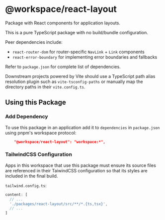 # @workspace/react-layout

Package with React components for application layouts.

This is a pure TypeScript package with no build/bundle configuration.

Peer dependencies include:

- `react-router-dom` for router-specific `NavLink` + `Link` components
- `react-error-boundary` for implementing error boundaries and fallbacks

Refer to `package.json` for complete list of dependencies.

Downstream projects powered by Vite should use a TypeScript path alias resolution plugin such as `vite-tsconfig-paths` or manually map the directory paths in their `vite.config.ts`.

## Using this Package

### Add Dependency

To use this package in an application add it to `dependencies` in `package.json` using pnpm's workspace protocol:

```json
    "@workspace/react-layout": "workspace:*",
```

### TailwindCSS Configuration

Apps in this workspace that use this package must ensure its source files are referenced in their TaiwindCSS configuration so that its styles are included in the final build.

`tailwind.config.ts`:

```js
content: [
  // ...
  './packages/react-layout/src/**/*.{ts,tsx}',
  // ...
]
```

